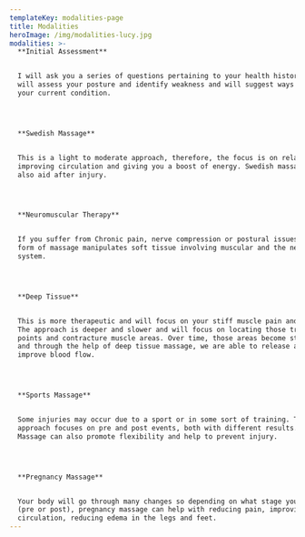 ```yaml
---
templateKey: modalities-page
title: Modalities
heroImage: /img/modalities-lucy.jpg
modalities: >-
  **Initial Assessment**


  I will ask you a series of questions pertaining to your health history and
  will assess your posture and identify weakness and will suggest ways improve
  your current condition.




  **Swedish Massage**


  This is a light to moderate approach, therefore, the focus is on relaxation,
  improving circulation and giving you a boost of energy. Swedish massage can
  also aid after injury.




  **Neuromuscular Therapy**


  If you suffer from Chronic pain, nerve compression or postural issues, this
  form of massage manipulates soft tissue involving muscular and the nervous
  system.




  **Deep Tissue**


  This is more therapeutic and will focus on your stiff muscle pain and joints.
  The approach is deeper and slower and will focus on locating those trigger
  points and contracture muscle areas. Over time, those areas become stagnant
  and through the help of deep tissue massage, we are able to release and
  improve blood flow.




  **Sports Massage**


  Some injuries may occur due to a sport or in some sort of training. This
  approach focuses on pre and post events, both with different results. Sports
  Massage can also promote flexibility and help to prevent injury.




  **Pregnancy Massage**


  Your body will go through many changes so depending on what stage you are in
  (pre or post), pregnancy massage can help with reducing pain, improving
  circulation, reducing edema in the legs and feet.
---
```


